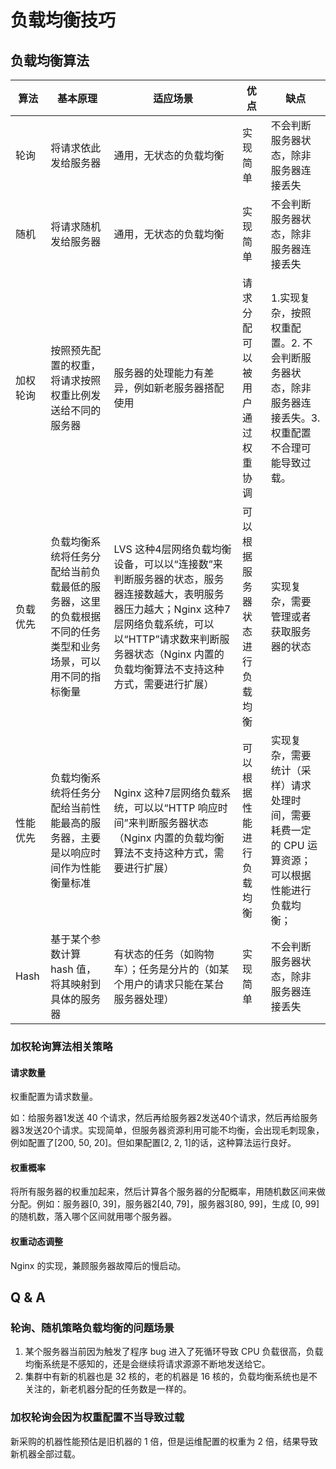 # 负载均衡技巧



## 负载均衡算法

| 算法     | 基本原理                                                     | 适应场景                                                     | 优点                           | 缺点                                                         |
| -------- | ------------------------------------------------------------ | ------------------------------------------------------------ | ------------------------------ | ------------------------------------------------------------ |
| 轮询     | 将请求依此发给服务器                                         | 通用，无状态的负载均衡                                       | 实现简单                       | 不会判断服务器状态，除非服务器连接丢失                       |
| 随机     | 将请求随机发给服务器                                         | 通用，无状态的负载均衡                                       | 实现简单                       | 不会判断服务器状态，除非服务器连接丢失                       |
| 加权轮询 | 按照预先配置的权重，将请求按照权重比例发送给不同的服务器     | 服务器的处理能力有差异，例如新老服务器搭配使用               | 请求分配可以被用户通过权重协调 | 1.实现复杂，按照权重配置。2. 不会判断服务器状态，除非服务器连接丢失。3. 权重配置不合理可能导致过载。 |
| 负载优先 | 负载均衡系统将任务分配给当前负载最低的服务器，这里的负载根据不同的任务类型和业务场景，可以用不同的指标衡量 | LVS 这种4层网络负载均衡设备，可以以“连接数”来判断服务器的状态，服务器连接数越大，表明服务器压力越大；Nginx 这种7层网络负载系统，可以以“HTTP”请求数来判断服务器状态（Nginx 内置的负载均衡算法不支持这种方式，需要进行扩展） | 可以根据服务器状态进行负载均衡 | 实现复杂，需要管理或者获取服务器的状态                       |
| 性能优先 | 负载均衡系统将任务分配给当前性能最高的服务器，主要是以响应时间作为性能衡量标准 | Nginx 这种7层网络负载系统，可以以“HTTP 响应时间”来判断服务器状态（Nginx 内置的负载均衡算法不支持这种方式，需要进行扩展） | 可以根据性能进行负载均衡       | 实现复杂，需要统计（采样）请求处理时间，需要耗费一定的 CPU 运算资源；可以根据性能进行负载均衡； |
| Hash     | 基于某个参数计算 hash 值，将其映射到具体的服务器             | 有状态的任务（如购物车）；任务是分片的（如某个用户的请求只能在某台服务器处理） | 实现简单                       | 不会判断服务器状态，除非服务器连接丢失                       |



### 加权轮询算法相关策略

#### 请求数量

权重配置为请求数量。

如：给服务器1发送 40 个请求，然后再给服务器2发送40个请求，然后再给服务器3发送20个请求。实现简单，但服务器资源利用可能不均衡，会出现毛刺现象，例如配置了[200, 50, 20]。但如果配置[2, 2, 1]的话，这种算法运行良好。

#### 权重概率

将所有服务器的权重加起来，然后计算各个服务器的分配概率，用随机数区间来做分配。例如：服务器[0, 39]，服务器2[40, 79]，服务器3[80, 99]，生成 [0, 99] 的随机数，落入哪个区间就用哪个服务器。

#### 权重动态调整

Nginx 的实现，兼顾服务器故障后的慢启动。



## Q & A

 ### 轮询、随机策略负载均衡的问题场景

1. 某个服务器当前因为触发了程序 bug 进入了死循环导致 CPU 负载很高，负载均衡系统是不感知的，还是会继续将请求源源不断地发送给它。
2. 集群中有新的机器也是 32 核的，老的机器是 16 核的，负载均衡系统也是不关注的，新老机器分配的任务数是一样的。

### 加权轮询会因为权重配置不当导致过载

新采购的机器性能预估是旧机器的 1 倍，但是运维配置的权重为 2 倍，结果导致新机器全部过载。
